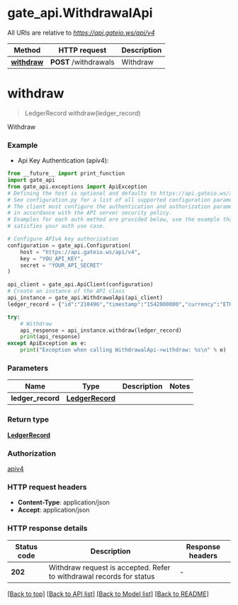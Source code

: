 # gate_api.WithdrawalApi

All URIs are relative to *https://api.gateio.ws/api/v4*

Method | HTTP request | Description
------------- | ------------- | -------------
[**withdraw**](WithdrawalApi.md#withdraw) | **POST** /withdrawals | Withdraw


# **withdraw**
> LedgerRecord withdraw(ledger_record)

Withdraw

### Example

* Api Key Authentication (apiv4):
```python
from __future__ import print_function
import gate_api
from gate_api.exceptions import ApiException
# Defining the host is optional and defaults to https://api.gateio.ws/api/v4
# See configuration.py for a list of all supported configuration parameters.
# The client must configure the authentication and authorization parameters
# in accordance with the API server security policy.
# Examples for each auth method are provided below, use the example that
# satisfies your auth use case.

# Configure APIv4 key authorization
configuration = gate_api.Configuration(
    host = "https://api.gateio.ws/api/v4",
    key = "YOU_API_KEY",
    secret = "YOUR_API_SECRET"
)

api_client = gate_api.ApiClient(configuration)
# Create an instance of the API class
api_instance = gate_api.WithdrawalApi(api_client)
ledger_record = {"id":"210496","timestamp":"1542000000","currency":"ETH","address":"1HkxtBAMrA3tP5ENnYY2CZortjZvFDH5Cs","txid":"128988928203223323290","amount":"222.61","memo":"","status":"DONE"} # LedgerRecord | 

try:
    # Withdraw
    api_response = api_instance.withdraw(ledger_record)
    print(api_response)
except ApiException as e:
    print("Exception when calling WithdrawalApi->withdraw: %s\n" % e)
```

### Parameters

Name | Type | Description  | Notes
------------- | ------------- | ------------- | -------------
 **ledger_record** | [**LedgerRecord**](LedgerRecord.md)|  | 

### Return type

[**LedgerRecord**](LedgerRecord.md)

### Authorization

[apiv4](../README.md#apiv4)

### HTTP request headers

 - **Content-Type**: application/json
 - **Accept**: application/json

### HTTP response details
| Status code | Description | Response headers |
|-------------|-------------|------------------|
**202** | Withdraw request is accepted. Refer to withdrawal records for status |  -  |

[[Back to top]](#) [[Back to API list]](../README.md#documentation-for-api-endpoints) [[Back to Model list]](../README.md#documentation-for-models) [[Back to README]](../README.md)

